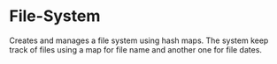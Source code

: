 # File-System

Creates and manages a file system using hash maps. The system keep track of files using a map for file name and another one for file dates. 
